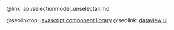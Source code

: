 @link: api/selectionmodel_unselectall.md

@seolinktop: [javascript component library](https://webix.com)
@seolink: [dataview ui](https://webix.com/widget/dataview/)